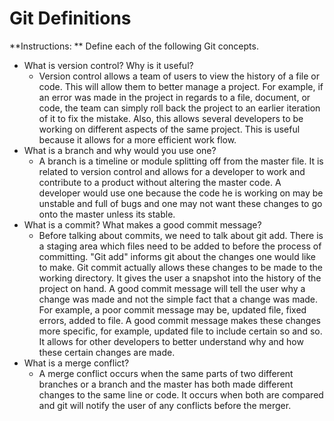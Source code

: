 # Git Definitions

**Instructions: ** Define each of the following Git concepts.

* What is version control?  Why is it useful?
    - Version control allows a team of users to view the history of a file or code. This will allow them to better manage a project. For example, if an error was made in the project in regards to a file, document, or code, the team can simply roll back the project to an earlier iteration of it to fix the mistake. Also, this allows several developers to be working on different aspects of the same project. This is useful because it allows for a more efficient work flow. 
* What is a branch and why would you use one?
    - A branch is a timeline or module splitting off from the master file. It is related to version control and allows for a developer to work and contribute to a product without altering the master code. A developer would use one because the code he is working on may be unstable and full of bugs and one may not want these changes to go onto the master unless its stable. 
* What is a commit? What makes a good commit message?
    - Before talking about commits, we need to talk about git add. There is a staging area which files need to be added to before the process of committing. "Git add" informs git about the changes one would like to make. Git commit actually allows these changes to be made to the working directory. It gives the user a snapshot into the history of the project on hand. A good commit message will tell the user why a change was made and not the simple fact that a change was made. For example, a poor commit message may be, updated file, fixed errors, added to file. A good commit message makes these changes more specific, for example, updated file to include certain so and so. It allows for other developers to better understand why and how these certain changes are made. 
* What is a merge conflict?
    - A merge conflict occurs when the same parts of two different branches or a branch and the master has both made different changes to the same line or code. It occurs when both are compared and git will notify the user of any conflicts before the merger.
